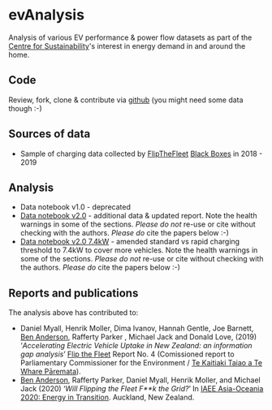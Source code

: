 # evAnalysis

Analysis of various EV performance & power flow datasets as part of the [Centre for Sustainability](https://www.otago.ac.nz/centre-sustainability)'s interest in energy demand in and around the home.

## Code

Review, fork, clone & contribute via [github](https://github.com/CfSOtago/evAnalysis) (you might need some data though :-)

## Sources of data

 * Sample of charging data collected by [FlipTheFleet](http://flipthefleet.org/) [Black Boxes](https://flipthefleet.org/ev-black-box/) in 2018 - 2019

## Analysis

 * Data notebook v1.0 - deprecated
 * [Data notebook v2.0](EVBB_report_v1_final_EVBB_processed_all_v2.0_20190604.html) - additional data & updated report. Note the health warnings in some of the sections. _Please do not_ re-use or cite without checking with the authors. _Please do_ cite the papers below :-)
* [Data notebook v2.0 7.4kW](EVBB_report_1.1_7.4kW_EVBB_processed_all_v2.0_20190604.html) - amended standard vs rapid charging threshold to 7.4kW to cover more vehicles. Note the health warnings in some of the sections. _Please do not_ re-use or cite without checking with the authors. _Please do_ cite the papers below :-)
 
## Reports and publications

The analysis above has contributed to:

  * Daniel Myall, Henrik Moller, Dima Ivanov, Hannah Gentle, Joe Barnett, [Ben Anderson](https://twitter.com/dataknut), Rafferty Parker , Michael Jack and Donald Love, (2019) ‘_Accelerating Electric Vehicle Uptake in New Zealand: an information gap analysis_’ [Flip the Fleet](http://flipthefleet.org/) Report No. 4 (Comissioned report to Parliamentary Commissioner for the Environment / [Te Kaitiaki Taiao a Te Whare Pāremata](https://www.pce.parliament.nz/)).
  * [Ben Anderson](https://twitter.com/dataknut), Rafferty Parker, Daniel Myall, Henrik Moller, and Michael Jack (2020) ‘_Will Flipping the Fleet F**k the Grid?_’ In [IAEE Asia-Oceania 2020: Energy in Transition](https://iaee2020.nz/). Auckland, New Zealand.


